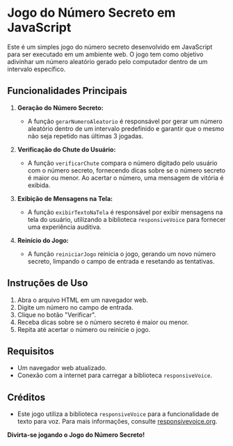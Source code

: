 # Jogo do Número Secreto em JavaScript

Este é um simples jogo do número secreto desenvolvido em JavaScript para ser executado em um ambiente web. O jogo tem como objetivo adivinhar um número aleatório gerado pelo computador dentro de um intervalo específico.

## Funcionalidades Principais

1. **Geração do Número Secreto:**
   - A função `gerarNumeroAleatorio` é responsável por gerar um número aleatório dentro de um intervalo predefinido e garantir que o mesmo não seja repetido nas últimas 3 jogadas.

2. **Verificação do Chute do Usuário:**
   - A função `verificarChute` compara o número digitado pelo usuário com o número secreto, fornecendo dicas sobre se o número secreto é maior ou menor. Ao acertar o número, uma mensagem de vitória é exibida.

3. **Exibição de Mensagens na Tela:**
   - A função `exibirTextoNaTela` é responsável por exibir mensagens na tela do usuário, utilizando a biblioteca `responsiveVoice` para fornecer uma experiência auditiva.

4. **Reinício do Jogo:**
   - A função `reiniciarJogo` reinicia o jogo, gerando um novo número secreto, limpando o campo de entrada e resetando as tentativas.

## Instruções de Uso

1. Abra o arquivo HTML em um navegador web.
2. Digite um número no campo de entrada.
3. Clique no botão "Verificar".
4. Receba dicas sobre se o número secreto é maior ou menor.
5. Repita até acertar o número ou reinicie o jogo.

## Requisitos

- Um navegador web atualizado.
- Conexão com a internet para carregar a biblioteca `responsiveVoice`.

## Créditos

- Este jogo utiliza a biblioteca `responsiveVoice` para a funcionalidade de texto para voz. Para mais informações, consulte [responsivevoice.org](https://responsivevoice.org/).

**Divirta-se jogando o Jogo do Número Secreto!**
